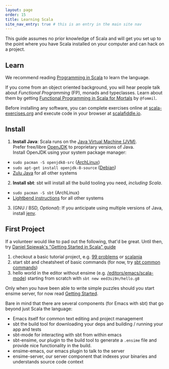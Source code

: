```yaml
---
layout: page
order: 15
title: Learning Scala
site_nav_entry: true # this is an entry in the main site nav
---
```


This guide assumes no prior knowledge of Scala and will get you set up to the point where you have Scala installed on your computer and can hack on a project.

## Learn

We recommend reading [Programming in Scala](http://www.artima.com/shop/programming_in_scala_3ed) to learn the language.

If you come from an object oriented background, you will hear people talk about *Functional Programming* (FP), monads and typeclasses. Learn about them by getting [Functional Programming in Scala for Mortals](https://leanpub.com/fp-scala-mortals) by `@fommil`.

Before installing any software, you can complete exercises online at [scala-exercises.org](https://www.scala-exercises.org/) and execute code in your browser at [scalafiddle.io](https://scalafiddle.io/).

## Install

1. **Install Java**: Scala runs on the [Java Virtual Machine (JVM)](https://en.wikipedia.org/wiki/Java_virtual_machine).  
Prefer free/libre [OpenJDK](https://en.wikipedia.org/wiki/OpenJDK) to proprietary versions of Java.  
Install OpenJDK using your system package manager:
  * `sudo pacman -S openjdk8-src` ([ArchLinux](https://wiki.archlinux.org/index.php/java))
  * `sudo apt-get install openjdk-8-source` ([Debian](https://wiki.debian.org/Java/))
  * [Zulu Java](http://www.azul.com/downloads/zulu/) for all other systems
2. **Install sbt**: sbt will install all the build tooling you need, *including Scala*.
  * `sudo pacman -S sbt` (ArchLinux)
  * [Lightbend instructions](http://www.scala-sbt.org/0.13/docs/Setup.html) for all other systems
3. (GNU / BSD, *Optional*): If you anticipate using multiple versions of Java, install [jenv](http://jenv.be).

## First Project

If a volunteer would like to pad out the following, that'd be great. Until then, try [Daniel Spiewak's "Getting Started in Scala" guide](https://gist.github.com/djspiewak/cb72c41ac335a3a9b28b3307be04aa43)

1. checkout a basic tutorial project, e.g. [99 problems](https://github.com/rabbitonweb/99-scala-problems) or [scalania](https://github.com/jaceklaskowski/scalania)
2. start sbt and cheatsheet of basic commands (for now, try [sbt common commands](http://www.scala-sbt.org/0.13/docs/Running.html#Common+commands))
3. hello world in the editor without ensime (e.g. [/editors/emacs/scala-mode](/editors/emacs/scala-mode)) starting from scratch with `sbt new eed3si9n/hello.g8`

Only when you have been able to write simple puzzles should you start ensime server, for now read [Getting Started](/getting_started).

Bare in mind that there are several components (for Emacs with sbt) that go beyond just Scala the language:

- Emacs itself for common text editing and project management
- sbt the build tool for downloading your deps and building / running your app and tests
- sbt-mode for interacting with sbt from within emacs
- sbt-ensime, our plugin to the build tool to generate a `.ensime` file and provide nice functionality in the build.
- ensime-emacs, our emacs plugin to talk to the server
- ensime-server, our server component that indexes your binaries and understands source code context
